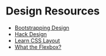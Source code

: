 # Design Resources

* [Bootstrapping Design](http://bootstrappingdesign.com/)
* [Hack Design](https://hackdesign.org/)
* [Learn CSS Layout](http://learnlayout.com)
* [What the Flexbox?](http://flexbox.io/#/)
